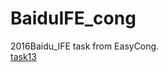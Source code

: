 # BaiduIFE_cong
2016Baidu_IFE task from EasyCong.
<br/>
<a href="https://easy1090.github.io/BaiduIFE_cong/test13.html ">task13</a>
